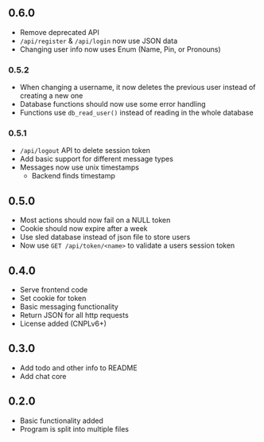 ## 0.6.0
- Remove deprecated API
- `/api/register` & `/api/login` now use JSON data
- Changing user info now uses Enum (Name, Pin, or Pronouns)

### 0.5.2
- When changing a username, it now deletes the previous user instead of creating a new one
- Database functions should now use some error handling
- Functions use `db_read_user()` instead of reading in the whole database

### 0.5.1
- `/api/logout` API to delete session token
- Add basic support for different message types
- Messages now use unix timestamps
	- Backend finds timestamp

## 0.5.0
- Most actions should now fail on a NULL token
- Cookie should now expire after a week
- Use sled database instead of json file to store users
- Now use `GET /api/token/<name>` to validate a users session token

## 0.4.0
- Serve frontend code
- Set cookie for token
- Basic messaging functionality
- Return JSON for all http requests
- License added (CNPLv6+)

## 0.3.0
- Add todo and other info to README
- Add chat core

## 0.2.0
- Basic functionality added
- Program is split into multiple files
